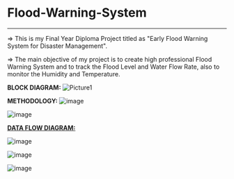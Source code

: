 # Flood-Warning-System

---

=> This is my Final Year Diploma Project titled as "Early Flood Warning System for Disaster Management".

=> The main objective of my project is to create high professional Flood Warning System and to track the Flood Level and Water Flow Rate, also to monitor the Humidity and Temperature.

**BLOCK DIAGRAM:**
![Picture1](https://github.com/Kalirajm01/Early-Flood-Warning-System/assets/92640470/8ebfd755-86c4-4a4f-ab55-454fab585c89)

**METHODOLOGY:**
![image](https://user-images.githubusercontent.com/92640470/201082813-fe459e42-1f49-4f62-83e8-e3d2b5ffc5d0.png)

![image](https://user-images.githubusercontent.com/92640470/201083876-0c1a9936-3af7-452f-899c-ec5ed0f4a9f7.png)

<u>**DATA FLOW DIAGRAM:**</u>

![image](https://user-images.githubusercontent.com/92640470/201084249-5c3fe706-9e78-4426-9aec-d7895e294938.png)

![image](https://user-images.githubusercontent.com/92640470/201084551-07301c82-f98e-4fe9-af08-fa96b4541c40.png)

![image](https://user-images.githubusercontent.com/92640470/201084712-a1f6be89-37c3-4926-85f7-00ae4ddaf601.png)
